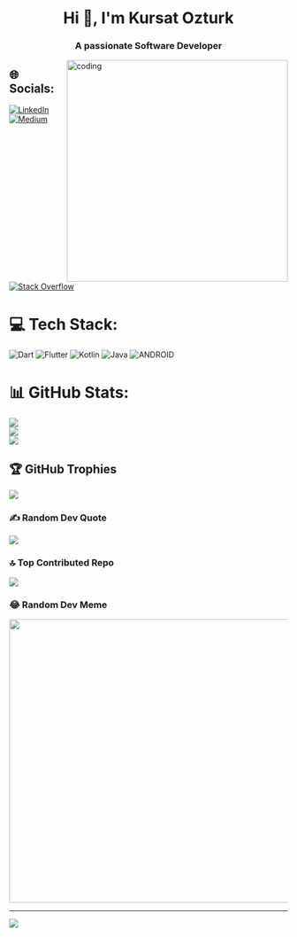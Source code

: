 <h1 align="center">Hi 👋, I'm Kursat Ozturk</h1>
<h3 align="center">A passionate Software Developer</h3>

<img align="right" alt="coding" width="400" src="https://media.tenor.com/_DOBjnGspYAAAAAC/code-coding.gif">

<!--
**kursat-ozturk/kursat-ozturk** is a ✨ _special_ ✨ repository because its `README.md` (this file) appears on your GitHub profile. -->


## 🌐 Socials:
[![LinkedIn](https://img.shields.io/badge/LinkedIn-%230077B5.svg?logo=linkedin&logoColor=white)](https://linkedin.com/in/kursat-ozturk) [![Medium](https://img.shields.io/badge/Medium-12100E?logo=medium&logoColor=white)](https://medium.com/@kursat-ozturk) [![Stack Overflow](https://img.shields.io/badge/-Stackoverflow-FE7A16?logo=stack-overflow&logoColor=white)](https://stackoverflow.com/users/21527389) 

# 💻 Tech Stack:
![Dart](https://img.shields.io/badge/dart-%230175C2.svg?style=plastic&logo=dart&logoColor=white) ![Flutter](https://img.shields.io/badge/Flutter-%2302569B.svg?style=plastic&logo=Flutter&logoColor=white) ![Kotlin](https://img.shields.io/badge/kotlin-%230095D5.svg?style=plastic&logo=kotlin&logoColor=white) ![Java](https://img.shields.io/badge/java-%23ED8B00.svg?style=plastic&logo=java&logoColor=white) ![ANDROID](https://img.shields.io/badge/android-%2320232a.svg?style=plastic&logo=android&logoColor=%a4c639)
# 📊 GitHub Stats:
![](https://github-readme-stats.vercel.app/api?username=kursat-ozturk&theme=highcontrast&hide_border=true&include_all_commits=true&count_private=false)<br/>
![](https://github-readme-streak-stats.herokuapp.com/?user=kursat-ozturk&theme=highcontrast&hide_border=true)<br/>
![](https://github-readme-stats.vercel.app/api/top-langs/?username=kursat-ozturk&theme=highcontrast&hide_border=true&include_all_commits=true&count_private=false&layout=compact)

## 🏆 GitHub Trophies
![](https://github-profile-trophy.vercel.app/?username=kursat-ozturk&theme=radical&no-frame=true&no-bg=false&margin-w=4)

### ✍️ Random Dev Quote
![](https://quotes-github-readme.vercel.app/api?type=horizontal&theme=radical)

### 🔝 Top Contributed Repo
![](https://github-contributor-stats.vercel.app/api?username=kursat-ozturk&limit=5&theme=radical&combine_all_yearly_contributions=true)

### 😂 Random Dev Meme
<img src="https://rm.up.railway.app/" width="512px"/>

---
[![](https://visitcount.itsvg.in/api?id=kursat-ozturk&icon=0&color=1)](https://visitcount.itsvg.in)

